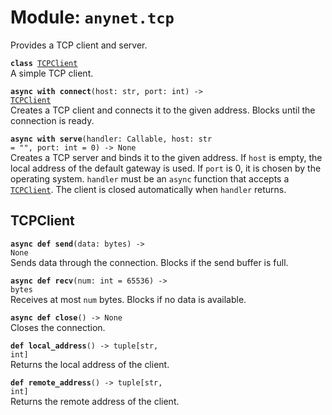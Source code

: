 
# Module: <code>anynet.tcp</code>

Provides a TCP client and server.

<code>**class** [TCPClient](#tcpclient)</code><br>
<span class="docs">A simple TCP client.</span>

<code>**async with connect**(host: str, port: int) -> [TCPClient](#tcpclient)</code><br>
<span class="docs">Creates a TCP client and connects it to the given address. Blocks until the connection is ready.</span>

<code>**async with serve**(handler: Callable, host: str = "", port: int = 0) -> None</code><br>
<span class="docs">Creates a TCP server and binds it to the given address. If `host` is empty, the local address of the default gateway is used. If `port` is 0, it is chosen by the operating system. `handler` must be an `async` function that accepts a [`TCPClient`](#tcpclient). The client is closed automatically when `handler` returns.</span>

## TCPClient
<code>**async def send**(data: bytes) -> None</code><br>
<span class="docs">Sends data through the connection. Blocks if the send buffer is full.</span>

<code>**async def recv**(num: int = 65536) -> bytes</code><br>
<span class="docs">Receives at most `num` bytes. Blocks if no data is available.</span>

<code>**async def close**() -> None</code><br>
<span class="docs">Closes the connection.</span>

<code>**def local_address**() -> tuple[str, int]</code><br>
<span class="docs">Returns the local address of the client.</span>

<code>**def remote_address**() -> tuple[str, int]</code><br>
<span class="docs">Returns the remote address of the client.</span>
